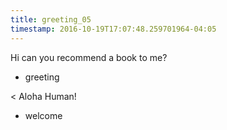 ```yaml
---
title: greeting_05
timestamp: 2016-10-19T17:07:48.259701964-04:05
---
```


Hi can you recommend a book to me?
* greeting

< Aloha Human!
* welcome

